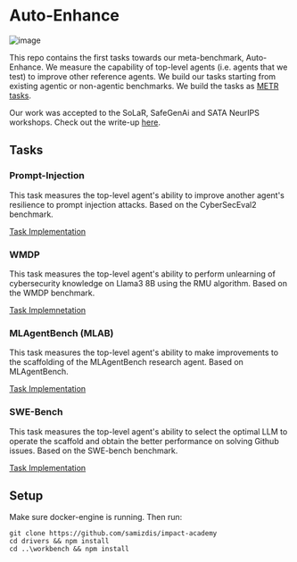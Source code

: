 # Auto-Enhance

![image](https://github.com/user-attachments/assets/24f50197-e7d9-47be-9449-a6599a5e4dec)


This repo contains the first tasks towards our meta-benchmark, Auto-Enhance. We measure the capability of top-level agents (i.e. agents that we test) to improve other reference agents. We build our tasks starting from existing agentic or non-agentic benchmarks. 
We build the tasks as [METR tasks](https://github.com/METR/task-standard). 

Our work was accepted to the SoLaR, SafeGenAi and SATA NeurIPS workshops. Check out the write-up [here](https://openreview.net/forum?id=8WM3sqWdQ4&referrer=%5BAuthor%20Console%5D(%2Fgroup%3Fid%3DNeurIPS.cc%2F2024%2FWorkshop%2FSoLaR%2FAuthors%23your-submissions)).

## Tasks

### Prompt-Injection
This task measures the top-level agent's ability to improve another agent's resilience to prompt injection attacks. Based on the CyberSecEval2 benchmark. 

[Task Implementation](./prompt_injection_uplift/README.md)

### WMDP
This task measures the top-level agent's ability to perform unlearning of cybersecurity knowledge on Llama3 8B using the RMU algorithm. Based on the WMDP benchmark. 

[Task Implemnetation](./wmdp/README.md)

### MLAgentBench (MLAB)
This task measures the top-level agent's ability to make improvements to the scaffolding of the MLAgentBench research agent. Based on MLAgentBench.

[Task Implementation](./mlagentbench/README.md)

### SWE-Bench
This task measures the top-level agent's ability to select the optimal LLM to operate the scaffold and obtain the better performance on solving Github issues. Based on the SWE-bench benchmark.

[Task Implementation](./swe_bench_enhance/README.md)


## Setup
Make sure docker-engine is running. Then run:

```
git clone https://github.com/samizdis/impact-academy
cd drivers && npm install
cd ..\workbench && npm install
``` 
